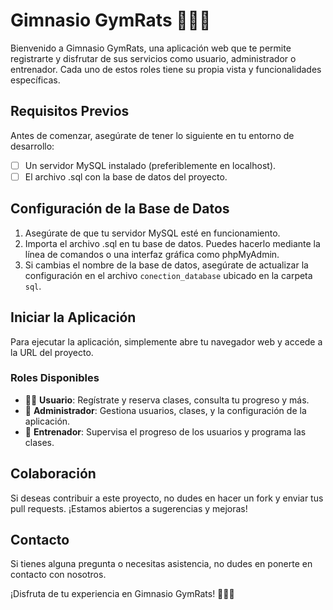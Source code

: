 # Gimnasio GymRats 💪🏋️‍♀️

Bienvenido a Gimnasio GymRats, una aplicación web que te permite registrarte y disfrutar de sus servicios como usuario, administrador o entrenador. Cada uno de estos roles tiene su propia vista y funcionalidades específicas.

## Requisitos Previos
Antes de comenzar, asegúrate de tener lo siguiente en tu entorno de desarrollo:
- [ ] Un servidor MySQL instalado (preferiblemente en localhost).
- [ ] El archivo .sql con la base de datos del proyecto.

## Configuración de la Base de Datos
1. Asegúrate de que tu servidor MySQL esté en funcionamiento.
2. Importa el archivo .sql en tu base de datos. Puedes hacerlo mediante la línea de comandos o una interfaz gráfica como phpMyAdmin.
3. Si cambias el nombre de la base de datos, asegúrate de actualizar la configuración en el archivo `conection_database` ubicado en la carpeta `sql`.

## Iniciar la Aplicación
Para ejecutar la aplicación, simplemente abre tu navegador web y accede a la URL del proyecto.

### Roles Disponibles
- 🏃‍♂️ **Usuario**: Regístrate y reserva clases, consulta tu progreso y más.
- 👑 **Administrador**: Gestiona usuarios, clases, y la configuración de la aplicación.
- 👟 **Entrenador**: Supervisa el progreso de los usuarios y programa las clases.

## Colaboración
Si deseas contribuir a este proyecto, no dudes en hacer un fork y enviar tus pull requests. ¡Estamos abiertos a sugerencias y mejoras!

## Contacto
Si tienes alguna pregunta o necesitas asistencia, no dudes en ponerte en contacto con nosotros.

¡Disfruta de tu experiencia en Gimnasio GymRats! 💪🏋️‍♀️
